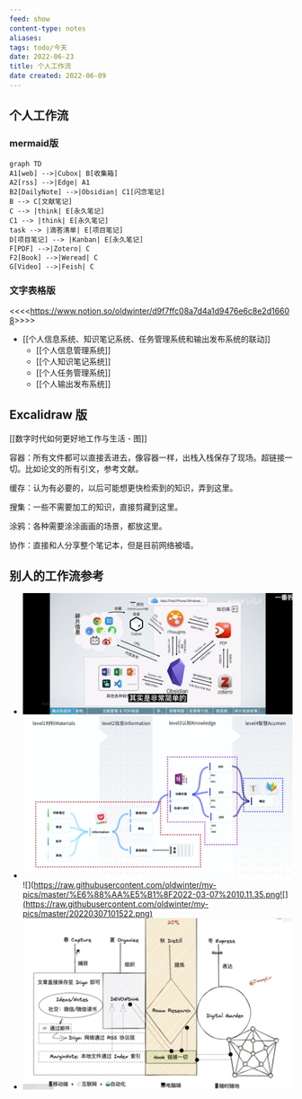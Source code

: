 ```yaml
---
feed: show
content-type: notes
aliases: 
tags: todo/今天
date: 2022-06-23
title: 个人工作流
date created: 2022-06-09
---
```


## 个人工作流

### mermaid版
```mermaid
graph TD
A1[web] -->|Cubox| B[收集箱]
A2[rss] -->|Edge| A1
B2[DailyNote] -->|Obsidian| C1[闪念笔记]
B --> C[文献笔记]
C --> |think| E[永久笔记]
C1 --> |think| E[永久笔记]
task --> |滴答清单| E[项目笔记]
D[项目笔记] --> |Kanban| E[永久笔记]
F[PDF] -->|Zotero| C
F2[Book] -->|Weread| C
G[Video] -->|Feish| C
```


### 文字表格版

<<<<<https://www.notion.so/oldwinter/d9f7ffc08a7d4a1d9476e6c8e2d16608>>>>>

- [[个人信息系统、知识笔记系统、任务管理系统和输出发布系统的联动]]
	- [[个人信息管理系统]]
	- [[个人知识笔记系统]]
	- [[个人任务管理系统]]
	- [[个人输出发布系统]]

## Excalidraw 版

[[数字时代如何更好地工作与生活 - 图]]

容器：所有文件都可以直接丢进去，像容器一样，出栈入栈保存了现场。超链接一切。比如论文的所有引文，参考文献。

缓存：认为有必要的，以后可能想更快检索到的知识，弄到这里。

搜集：一些不需要加工的知识，直接剪藏到这里。

涂鸦：各种需要涂涂画画的场景，都放这里。

协作：直接和人分享整个笔记本，但是目前网络被墙。

## 别人的工作流参考

 
- ![](https://raw.githubusercontent.com/oldwinter/my-pics/master/Screenshot_2022-03-12-23-25-20-872_tv.danmaku.bili.jpg)
- ![](https://raw.githubusercontent.com/oldwinter/my-pics/master/20220307100912.png)
  ![](https://raw.githubusercontent.com/oldwinter/my-pics/master/%E6%88%AA%E5%B1%8F2022-03-07%2010.11.35.png![](https://raw.githubusercontent.com/oldwinter/my-pics/master/20220307101522.png)
- ![](https://raw.githubusercontent.com/oldwinter/my-pics/master/20220307101525.png)
